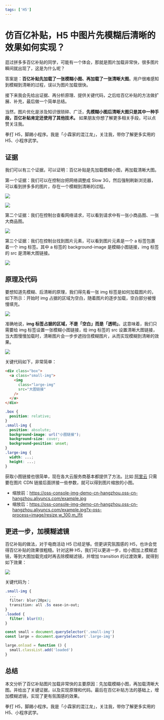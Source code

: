 ```yaml
---
tags: ['H5']
---
```


# 仿百亿补贴，H5 中图片先模糊后清晰的效果如何实现？

逛过拼多多百亿补贴的同学，可能有一个体会，那就是图片加载非常快，很多图片瞬间就出现了，这是为什么呢？

答案是：**百亿补贴先加载了一张模糊小图、再加载了一张清晰大图**。用户很难感知到模糊到清晰的过程，误以为图片加载很快。

接下来我会先给出证据、再分析原理、提供关键代码，之后给百亿补贴的方法做扩展、补充，最后做一个简单总结。

当然，图片优化是涉及知识很琐碎、广泛，**先模糊小图后清晰大图只是其中一种手段，百亿补贴肯定还使用了其他技术。** 如果朋友你想了解更多相关手段，可以点赞关注我。

拳打 H5，脚踢小程序。我是「小霖家的混江龙」，关注我，带你了解更多实用的 H5、小程序武学。

## 证据

我们可以有三个证据，可以证明：百亿补贴是先加载模糊小图，再加载清晰大图。

第一个证据：我们可以在控制台把网络调整成 Slow 3G，然后强制刷新浏览器，可以看到拼多多的图片，存在一个模糊到清晰的过程。

![](./img/Slow-3G.png)

![](./img/pdd-load.gif)

第二个证据：我们在控制台查看网络请求，可以看到请求中有一张小商品图、一张大商品图。

![](./img/product.png)

第三个证据：我们在控制台找到图片元素，可以看到图片元素是一个 a 标签包裹着一个 img 标签。其中 a 标签的 background-image 是模糊小图链接，img 标签的 src 是清晰大图链接。

![](./img/pdd-console.png)

## 原理及代码

要想知道先模糊、后清晰的原理，我们得先看一张 img 标签是如何加载图片的，如下所示：开始时 img 占据的区域为空白，随着图片的逐步加载，空白部分被慢慢填充。

![](./img/avatar-load.gif)

准确地说，**img 标签占据的区域，不是「空白」而是「透明」**。这意味着，我们只需要给 img 标签设置一张模糊小图链接，给 img 标签的 src 设置清晰大图链接，当大图慢慢加载时，清晰图片会一步步遮挡住模糊图片，从而实现模糊到清晰的效果。

![](./img/avatar-blur-to-clear.gif)

关键代码如下，非常简单：

```html
<div class="box">
  <a class="small-img">
    <img
      class="large-img"
      src="大图链接"
    />
  </a>
</div>
```

```css
.box {
  position: relative;
}
.small-img {
  position: absolute;
  background-image: url("小图链接");
  background-size: cover;
  background-position: unset;
}
.large-img {
  width: ...;
  height: ...;
}
```

获取小图链接也很简单，现在各大云服务商基本都提供了方法。比如 [阿里云](https://help.aliyun.com/zh/oss/user-guide/resize-images-4?spm=a2c4g.11186623.0.0.1acf21edXNFC2F) 只需要在图片 CDN 链接后面拼接一些参数，就可以得到图片缩放的小图。

- 缩放前：https://oss-console-img-demo-cn-hangzhou.oss-cn-hangzhou.aliyuncs.com/example.jpg
- 缩放后：https://oss-console-img-demo-cn-hangzhou.oss-cn-hangzhou.aliyuncs.com/example.jpg?x-oss-process=image/resize,w_100,m_lfit

## 更进一步，加模糊滤镜

百亿补贴的做法，对于电商活动 H5 已经足够。但更讲究氛围感的 H5，也许会觉得百亿补贴的效果很粗糙。针对这种 H5，我们可以更进一步，给小图加上模糊滤镜，等到大图加载完成时再去除模糊滤镜，并增加 transition 的过渡效果，就得到如下效果：

![](./img/blur-20-to-0.gif)

关键代码为：

```css
.small-img {
  ...
  filter: blur(20px);
  transition: all .5s ease-in-out;
}
.loaded {
  filter: blur(0);
}
```

```js
const small = document.querySelector('.small-img')
const large = document.querySelector('.large-img')

large.onload = function () {
  small.classList.add('loaded')
}
```

## 总结

本文分析了百亿补贴图片加载非常快的主要原因：先加载模糊小图，再加载清晰大图。并给出了关键证据，以及实现原理和代码。最后在百亿补贴方法的基础上，增加模糊滤镜，实现了更有氛围感的效果。

拳打 H5，脚踢小程序。我是「小霖家的混江龙」，关注我，带你了解更多实用的 H5、小程序武学。
